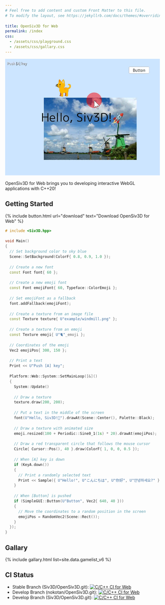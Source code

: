 ```yaml
---
# Feel free to add content and custom Front Matter to this file.
# To modify the layout, see https://jekyllrb.com/docs/themes/#overriding-theme-defaults

title: OpenSiv3D for Web
permalink: /index
css: 
  - /assets/css/playground.css
  - /assets/css/gallary.css
---
```


![play ground alternative](https://raw.githubusercontent.com/Siv3D/File/master/v6/screenshot/hello-siv3d.gif)

OpenSiv3D for Web brings you to developing interactive WebGL applications with C++20!

## Getting Started

{% include button.html url="download" text="Download OpenSiv3D for Web" %}

```cpp
# include <Siv3D.hpp>

void Main()
{
  // Set background color to sky blue
  Scene::SetBackground(ColorF{ 0.8, 0.9, 1.0 });

  // Create a new font
  const Font font{ 60 };
  
  // Create a new emoji font
  const Font emojiFont{ 60, Typeface::ColorEmoji };
  
  // Set emojiFont as a fallback
  font.addFallback(emojiFont);

  // Create a texture from an image file
  const Texture texture{ U"example/windmill.png" };

  // Create a texture from an emoji
  const Texture emoji{ U"🐈"_emoji };

  // Coordinates of the emoji
  Vec2 emojiPos{ 300, 150 };

  // Print a text
  Print << U"Push [A] key";

  Platform::Web::System::SetMainLoop([&]()
  {
    System::Update()
    
    // Draw a texture
    texture.draw(200, 200);

    // Put a text in the middle of the screen
    font(U"Hello, Siv3D!🚀").drawAt(Scene::Center(), Palette::Black);

    // Draw a texture with animated size
    emoji.resized(100 + Periodic::Sine0_1(1s) * 20).drawAt(emojiPos);

    // Draw a red transparent circle that follows the mouse cursor
    Circle{ Cursor::Pos(), 40 }.draw(ColorF{ 1, 0, 0, 0.5 });

    // When [A] key is down
    if (KeyA.down())
    {
      // Print a randomly selected text
      Print << Sample({ U"Hello!", U"こんにちは", U"你好", U"안녕하세요?" });
    }

    // When [Button] is pushed
    if (SimpleGUI::Button(U"Button", Vec2{ 640, 40 }))
    {
      // Move the coordinates to a random position in the screen
      emojiPos = RandomVec2(Scene::Rect());
    }
  });
}
```

## Gallary

{% include gallary.html list=site.data.gamelist_v6 %}

## CI Status

- Stable Branch (Siv3D/OpenSiv3D.git): [![C/C++ CI for Web](https://github.com/Siv3D/OpenSiv3D/actions/workflows/ccpp_web.yml/badge.svg?branch=v6_master)](https://github.com/Siv3D/OpenSiv3D/actions/workflows/ccpp_web.yml)
- Develop Branch (nokotan/OpenSiv3D.git): [![C/C++ CI for Web](https://github.com/nokotan/OpenSiv3D/actions/workflows/ccpp_web.yml/badge.svg?branch=v6_web_develop)](https://github.com/nokotan/OpenSiv3D/actions/workflows/ccpp_web.yml)
- Develop Branch (Siv3D/OpenSiv3D.git): [![C/C++ CI for Web](https://github.com/Siv3D/OpenSiv3D/actions/workflows/ccpp_web.yml/badge.svg?branch=v6_winmac_develop)](https://github.com/Siv3D/OpenSiv3D/actions/workflows/ccpp_web.yml)
